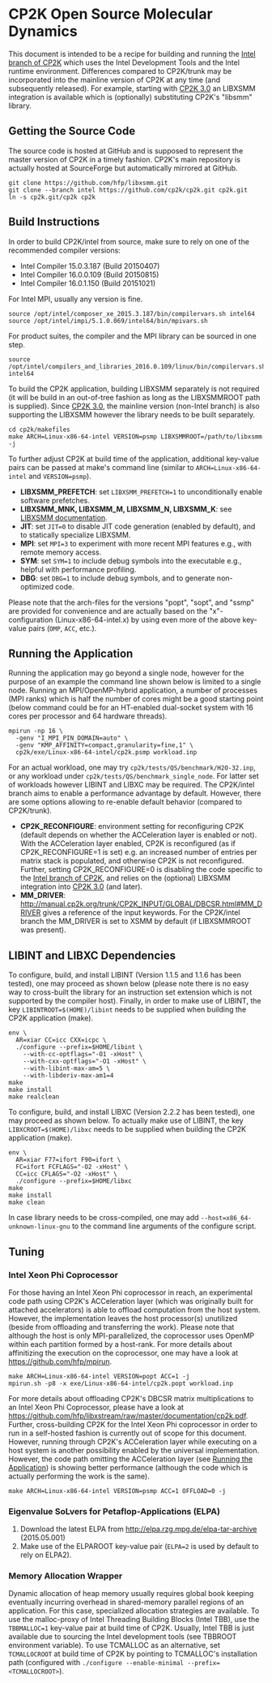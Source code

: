 # CP2K Open Source Molecular Dynamics
This document is intended to be a recipe for building and running the [Intel branch of CP2K](https://github.com/cp2k/cp2k/tree/intel) which uses the Intel Development Tools and the Intel runtime environment. Differences compared to CP2K/trunk may be incorporated into the mainline version of CP2K at any time (and subsequently released). For example, starting with [CP2K 3.0](https://www.cp2k.org/version_history) an LIBXSMM integration is available which is (optionally) substituting CP2K's "libsmm" library.

## Getting the Source Code
The source code is hosted at GitHub and is supposed to represent the master version of CP2K in a timely fashion. CP2K's main repository is actually hosted at SourceForge but automatically mirrored at GitHub.

```
git clone https://github.com/hfp/libxsmm.git
git clone --branch intel https://github.com/cp2k/cp2k.git cp2k.git
ln -s cp2k.git/cp2k cp2k
```

## Build Instructions
In order to build CP2K/intel from source, make sure to rely on one of the recommended compiler versions:
* Intel Compiler 15.0.3.187 (Build 20150407)
* Intel Compiler 16.0.0.109 (Build 20150815)
* Intel Compiler 16.0.1.150 (Build 20151021)

For Intel MPI, usually any version is fine.

```
source /opt/intel/composer_xe_2015.3.187/bin/compilervars.sh intel64
source /opt/intel/impi/5.1.0.069/intel64/bin/mpivars.sh
```

For product suites, the compiler and the MPI library can be sourced in one step.

```
source /opt/intel/compilers_and_libraries_2016.0.109/linux/bin/compilervars.sh intel64
```

To build the CP2K application, building LIBXSMM separately is not required (it will be build in an out-of-tree fashion as long as the LIBXSMMROOT path is supplied). Since [CP2K 3.0](https://www.cp2k.org/version_history), the mainline version (non-Intel branch) is also supporting the LIBXSMM however the library needs to be built separately.

```
cd cp2k/makefiles
make ARCH=Linux-x86-64-intel VERSION=psmp LIBXSMMROOT=/path/to/libxsmm -j
```

To further adjust CP2K at build time of the application, additional key-value pairs can be passed at make's command line (similar to `ARCH=Linux-x86-64-intel` and `VERSION=psmp`).

* **LIBXSMM_PREFETCH**: set `LIBXSMM_PREFETCH=1` to unconditionally enable software prefetches.
* **LIBXSMM_MNK, LIBXSMM_M, LIBXSMM_N, LIBXSMM_K**: see [LIBXSMM documentation](https://github.com/hfp/libxsmm/#build-instructions).
* **JIT**: set `JIT=0` to disable JIT code generation (enabled by default), and to statically specialize LIBXSMM.
* **MPI**: set `MPI=3` to experiment with more recent MPI features e.g., with remote memory access.
* **SYM**: set `SYM=1` to include debug symbols into the executable e.g., helpful with performance profiling.
* **DBG**: set `DBG=1` to include debug symbols, and to generate non-optimized code.

Please note that the arch-files for the versions "popt", "sopt", and "ssmp" are provided for convenience and are actually based on the "x"-configuration (Linux-x86-64-intel.x) by using even more of the above key-value pairs (`OMP`, `ACC`, etc.).

## Running the Application
Running the application may go beyond a single node, however for the purpose of an example the command line shown below is limited to a single node. Running an MPI/OpenMP-hybrid application, a number of processes (MPI ranks) which is half the number of cores might be a good starting point (below command could be for an HT-enabled dual-socket system with 16 cores per processor and 64 hardware threads).

```
mpirun -np 16 \
  -genv "I_MPI_PIN_DOMAIN=auto" \
  -genv "KMP_AFFINITY=compact,granularity=fine,1" \
  cp2k/exe/Linux-x86-64-intel/cp2k.psmp workload.inp
```

For an actual workload, one may try `cp2k/tests/QS/benchmark/H2O-32.inp`, or any workload under `cp2k/tests/QS/benchmark_single_node`. For latter set of workloads however LIBINT and LIBXC may be required. The CP2K/intel branch aims to enable a performance advantage by default. However, there are some options allowing to re-enable default behavior (compared to CP2K/trunk).

* **CP2K_RECONFIGURE**: environment setting for reconfiguring CP2K (default depends on whether the ACCeleration layer is enabled or not). With the ACCeleration layer enabled, CP2K is reconfigured (as if CP2K_RECONFIGURE=1 is set) e.g. an increased number of entries per matrix stack is populated, and otherwise CP2K is not reconfigured. Further, setting CP2K_RECONFIGURE=0 is disabling the code specific to the [Intel branch of CP2K](https://github.com/cp2k/cp2k/tree/intel), and relies on the (optional) LIBXSMM integration into [CP2K 3.0](https://www.cp2k.org/version_history) (and later).
* **MM_DRIVER**: http://manual.cp2k.org/trunk/CP2K_INPUT/GLOBAL/DBCSR.html#MM_DRIVER gives a reference of the input keywords. For the CP2K/intel branch the MM_DRIVER is set to XSMM by default (if LIBXSMMROOT was present).

## LIBINT and LIBXC Dependencies

To configure, build, and install LIBINT (Version 1.1.5 and 1.1.6 has been tested), one may proceed as shown below (please note there is no easy way to cross-built the library for an instruction set extension which is not supported by the compiler host). Finally, in order to make use of LIBINT, the key `LIBINTROOT=$(HOME)/libint` needs to be supplied when building the CP2K application (make).

```
env \
  AR=xiar CC=icc CXX=icpc \
  ./configure --prefix=$HOME/libint \
    --with-cc-optflags="-O1 -xHost" \
    --with-cxx-optflags="-O1 -xHost" \
    --with-libint-max-am=5 \
    --with-libderiv-max-am1=4
make
make install
make realclean
```

To configure, build, and install LIBXC (Version 2.2.2 has been tested), one may proceed as shown below. To actually make use of LIBINT, the key `LIBXCROOT=$(HOME)/libxc` needs to be supplied when building the CP2K application (make).

```
env \
  AR=xiar F77=ifort F90=ifort \
  FC=ifort FCFLAGS="-O2 -xHost" \
  CC=icc CFLAGS="-O2 -xHost" \
  ./configure --prefix=$HOME/libxc
make
make install
make clean
```

In case library needs to be cross-compiled, one may add `--host=x86_64-unknown-linux-gnu` to the command line arguments of the configure script.

## Tuning

### Intel Xeon Phi Coprocessor

For those having an Intel Xeon Phi coprocessor in reach, an experimental code path using CP2K's ACCeleration layer (which was originally built for attached accelerators) is able to offload computation from the host system. However, the implementation leaves the host processor(s) unutilized (beside from offloading and transferring the work). Please note that although the host is only MPI-parallelized, the coprocessor uses OpenMP within each partition formed by a host-rank. For more details about affinitizing the execution on the coprocessor, one may have a look at https://github.com/hfp/mpirun.

```
make ARCH=Linux-x86-64-intel VERSION=popt ACC=1 -j
mpirun.sh -p8 -x exe/Linux-x86-64-intel/cp2k.popt workload.inp
```

For more details about offloading CP2K's DBCSR matrix multiplications to an Intel Xeon Phi Coprocessor, please have a look at https://github.com/hfp/libxstream/raw/master/documentation/cp2k.pdf. Further, cross-building CP2K for the Intel Xeon Phi coprocessor in order to run in a self-hosted fashion is currently out of scope for this document. However, running through CP2K's ACCeleration layer while executing on a host system is another possibility enabled by the universal implementation. However, the code path omitting the ACCeleration layer (see [Running the Application](#running-the-application)) is showing better performance (although the code which is actually performing the work is the same).

```
make ARCH=Linux-x86-64-intel VERSION=psmp ACC=1 OFFLOAD=0 -j
```

### Eigenvalue SoLvers for Petaflop-Applications (ELPA)

1. Download the latest ELPA from http://elpa.rzg.mpg.de/elpa-tar-archive (2015.05.001)
2. Make use of the ELPAROOT key-value pair (`ELPA=2` is used by default to rely on ELPA2).

### Memory Allocation Wrapper

Dynamic allocation of heap memory usually requires global book keeping eventually incurring overhead in shared-memory parallel regions of an application. For this case, specialized allocation strategies are available. To use the malloc-proxy of Intel Threading Building Blocks (Intel TBB), use the `TBBMALLOC=1` key-value pair at build time of CP2K. Usually, Intel TBB is just available due to sourcing the Intel development tools (see TBBROOT environment variable). To use TCMALLOC as an alternative, set `TCMALLOCROOT` at build time of CP2K by pointing to TCMALLOC's installation path (configured with `./configure --enable-minimal --prefix=<TCMALLOCROOT>`).
